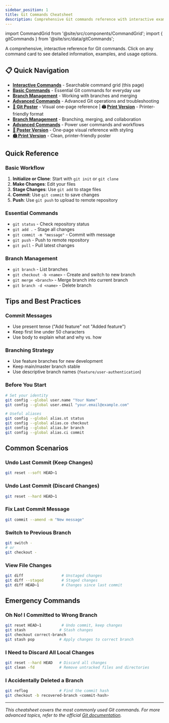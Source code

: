 ```yaml
---
sidebar_position: 1
title: Git Commands Cheatsheet
description: Comprehensive Git commands reference with interactive examples
---
```


import CommandGrid from '@site/src/components/CommandGrid';
import { gitCommands } from '@site/src/data/gitCommands';

A comprehensive, interactive reference for Git commands. Click on any command card to see detailed information, examples, and usage options.

## 📋 Quick Navigation

- **[Interactive Commands](.)** - Searchable command grid (this page)
- **[Basic Commands](./basic-commands)** - Essential Git commands for everyday use
- **[Branch Management](./branch-management)** - Working with branches and merging
- **[Advanced Commands](./advanced-commands)** - Advanced Git operations and troubleshooting
- **[📄 Git Poster](./poster)** - Visual one-page reference | **🖨️ [Print Version](./poster-print)** - Printer-friendly format
- **[Branch Management](./branch-management)** - Branching, merging, and collaboration
- **[Advanced Commands](./advanced-commands)** - Power user commands and workflows
- **[📄 Poster Version](./poster)** - One-page visual reference with styling
- **[🖨️ Print Version](./poster-print)** - Clean, printer-friendly poster

<CommandGrid commands={gitCommands} />

## Quick Reference

### Basic Workflow

1. **Initialize or Clone**: Start with `git init` or `git clone`
2. **Make Changes**: Edit your files
3. **Stage Changes**: Use `git add` to stage files
4. **Commit**: Use `git commit` to save changes
5. **Push**: Use `git push` to upload to remote repository

### Essential Commands

- `git status` - Check repository status
- `git add .` - Stage all changes
- `git commit -m "message"` - Commit with message
- `git push` - Push to remote repository
- `git pull` - Pull latest changes

### Branch Management

- `git branch` - List branches
- `git checkout -b <name>` - Create and switch to new branch
- `git merge <branch>` - Merge branch into current branch
- `git branch -d <name>` - Delete branch

## Tips and Best Practices

### Commit Messages

- Use present tense ("Add feature" not "Added feature")
- Keep first line under 50 characters
- Use body to explain what and why vs. how

### Branching Strategy

- Use feature branches for new development
- Keep main/master branch stable
- Use descriptive branch names (`feature/user-authentication`)

### Before You Start

```bash
# Set your identity
git config --global user.name "Your Name"
git config --global user.email "your.email@example.com"

# Useful aliases
git config --global alias.st status
git config --global alias.co checkout
git config --global alias.br branch
git config --global alias.ci commit
```

## Common Scenarios

### Undo Last Commit (Keep Changes)

```bash
git reset --soft HEAD~1
```

### Undo Last Commit (Discard Changes)

```bash
git reset --hard HEAD~1
```

### Fix Last Commit Message

```bash
git commit --amend -m "New message"
```

### Switch to Previous Branch

```bash
git switch -
# or
git checkout -
```

### View File Changes

```bash
git diff                 # Unstaged changes
git diff --staged        # Staged changes
git diff HEAD~1          # Changes since last commit
```

## Emergency Commands

### Oh No! I Committed to Wrong Branch

```bash
git reset HEAD~1         # Undo commit, keep changes
git stash               # Stash changes
git checkout correct-branch
git stash pop           # Apply changes to correct branch
```

### I Need to Discard All Local Changes

```bash
git reset --hard HEAD   # Discard all changes
git clean -fd           # Remove untracked files and directories
```

### I Accidentally Deleted a Branch

```bash
git reflog              # Find the commit hash
git checkout -b recovered-branch <commit-hash>
```

---

*This cheatsheet covers the most commonly used Git commands. For more advanced topics, refer to the official [Git documentation](https://git-scm.com/doc).*
